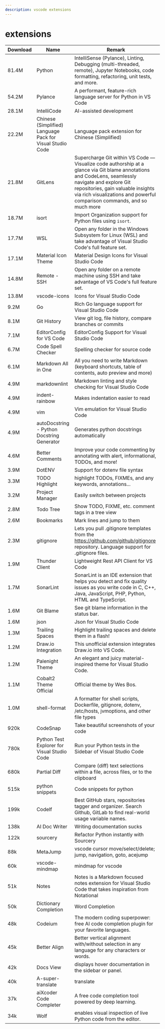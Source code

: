 ```yaml
---
description: vscode extensions
---
```

# extensions

| Download | Name                                                      | Remark                                                                                                                                                                                                                                                              |
| -------- | --------------------------------------------------------- | ------------------------------------------------------------------------------------------------------------------------------------------------------------------------------------------------------------------------------------------------------------------- |
| 81.4M    | Python                                                    | IntelliSense (Pylance), Linting, Debugging (multi-threaded, remote), Jupyter Notebooks, code formatting, refactoring, unit tests, and more.                                                                                                                         |
| 54.2M    | Pylance                                                   | A performant, feature-rich language server for Python in VS Code                                                                                                                                                                                                    |
| 28.1M    | IntelliCode                                               | AI-assisted development                                                                                                                                                                                                                                             |
| 22.2M    | Chinese (Simplified) Language Pack for Visual Studio Code | Language pack extension for Chinese (Simplified)                                                                                                                                                                                                                    |
| 21.8M    | GitLens                                                   | Supercharge Git within VS Code — Visualize code authorship at a glance via Git blame annotations and CodeLens, seamlessly navigate and explore Git repositories, gain valuable insights via rich visualizations and powerful comparison commands, and so much more |
| 18.7M    | isort                                                     | Import Organization support for Python files using `isort`.                                                                                                                                                                                                       |
| 17.7M    | WSL                                                       | Open any folder in the Windows Subsystem for Linux (WSL) and take advantage of Visual Studio Code's full feature set.                                                                                                                                               |
| 17.1M    | Material Icon Theme                                       | Material Design Icons for Visual Studio Code                                                                                                                                                                                                                        |
| 14.8M    | Remote - SSH                                              | Open any folder on a remote machine using SSH and take advantage of VS Code's full feature set.                                                                                                                                                                     |
| 13.8M    | vscode-icons                                              | Icons for Visual Studio Code                                                                                                                                                                                                                                        |
| 9.2M     | Go                                                        | Rich Go language support for Visual Studio Code                                                                                                                                                                                                                     |
| 8.1M     | Git History                                               | View git log, file history, compare branches or commits                                                                                                                                                                                                             |
| 7.1M     | EditorConfig for VS Code                                  | EditorConfig Support for Visual Studio Code                                                                                                                                                                                                                         |
| 6.7M     | Code Spell Checker                                        | Spelling checker for source code                                                                                                                                                                                                                                    |
| 6.1M     | Markdown All in One                                       | All you need to write Markdown (keyboard shortcuts, table of contents, auto preview and more)                                                                                                                                                                       |
| 4.9M     | markdownlint                                              | Markdown linting and style checking for Visual Studio Code                                                                                                                                                                                                          |
| 4.9M     | indent-rainbow                                            | Makes indentation easier to read                                                                                                                                                                                                                                    |
| 4.9M     | vim                                                       | Vim emulation for Visual Studio Code                                                                                                                                                                                                                                |
| 4.9M     | autoDocstring - Python Docstring Generator                | Generates python docstrings automatically                                                                                                                                                                                                                           |
| 4.6M     | Better Comments                                           | Improve your code commenting by annotating with alert, informational, TODOs, and more!                                                                                                                                                                              |
| 3.9M     | DotENV                                                    | Support for dotenv file syntax                                                                                                                                                                                                                                      |
| 3.3M     | TODO Highlight                                            | highlight TODOs, FIXMEs, and any keywords, annotations...                                                                                                                                                                                                           |
| 3.2M     | Project Manager                                           | Easily switch between projects                                                                                                                                                                                                                                      |
| 2.8M     | Todo Tree                                                 | Show TODO, FIXME, etc. comment tags in a tree view                                                                                                                                                                                                                  |
| 2.6M     | Bookmarks                                                 | Mark lines and jump to them                                                                                                                                                                                                                                         |
| 2.3M     | gitignore                                                 | Lets you pull .gitignore templates from the https://github.com/github/gitignore repository. Language support for .gitignore files.                                                                                                                                  |
| 1.9M     | Thunder Client                                            | Lightweight Rest API Client for VS Code                                                                                                                                                                                                                             |
| 1.7M     | SonarLint                                                 | SonarLint is an IDE extension that helps you detect and fix quality issues as you write code in C, C++, Java, JavaScript, PHP, Python, HTML and TypeScript.                                                                                                         |
| 1.6M     | Git Blame                                                 | See git blame information in the status bar.                                                                                                                                                                                                                        |
| 1.6M     | json                                                      | Json for Visual Studio Code                                                                                                                                                                                                                                         |
| 1.3M     | Trailing Spaces                                           | Highlight trailing spaces and delete them in a flash!                                                                                                                                                                                                               |
| 1.2M     | Draw.io Integration                                       | This unofficial extension integrates Draw.io into VS Code.                                                                                                                                                                                                          |
| 1.2M     | Palenight Theme                                           | An elegant and juicy material-inspired theme for Visual Studio Code.                                                                                                                                                                                                |
| 1.1M     | Cobalt2 Theme Official                                    | Official theme by Wes Bos.                                                                                                                                                                                                                                          |
| 1.0M     | shell-format                                              | A formatter for shell scripts, Dockerfile, gitignore, dotenv, /etc/hosts, jvmoptions, and other file types                                                                                                                                                          |
| 920k     | CodeSnap                                                  | Take beautiful screenshots of your code                                                                                                                                                                                                                             |
| 780k     | Python Test Explorer for Visual Studio Code               | Run your Python tests in the Sidebar of Visual Studio Code                                                                                                                                                                                                          |
| 680k     | Partial Diff                                              | Compare (diff) text selections within a file, across files, or to the clipboard                                                                                                                                                                                     |
| 515k     | python snippets                                           | Code snippets for python                                                                                                                                                                                                                                            |
| 199k     | Codelf                                                    | Best GitHub stars, repositories tagger and organizer. Search Github, GitLab to find real-world usage variable names.                                                                                                                                                |
| 138k     | AI Doc Writer                                             | Writing documentation sucks                                                                                                                                                                                                                                         |
| 122k     | sourcery                                                  | Refactor Python instantly with Sourcery                                                                                                                                                                                                                             |
| 88k      | MetaJump                                                  | vscode cursor move/select/delete; jump, navigation, goto, acejump                                                                                                                                                                                                   |
| 60k      | vscode-mindmap                                            | mindmap for vscode                                                                                                                                                                                                                                                  |
| 51k      | Notes                                                     | Notes is a Markdown focused notes extension for Visual Studio Code that takes inspiration from Notational                                                                                                                                                           |
| 50k      | Dictionary Completion                                     | Word Completion                                                                                                                                                                                                                                                     |
| 48k      | Codeium                                                   | The modern coding superpower: free AI code completion plugin for your favorite languages.                                                                                                                                                                           |
| 45k      | Better Align                                              | Better vertical alignment with/without selection in any language for any characters or words.                                                                                                                                                                       |
| 42k      | Docs View                                                 | displays hover documentation in the sidebar or panel.                                                                                                                                                                                                               |
| 40k      | A-super-translate                                         | translate                                                                                                                                                                                                                                                           |
| 37k      | aiXcoder Code Completer                                   | A free code completion tool powered by deep learning.                                                                                                                                                                                                               |
| 34k      | Wolf                                                      | enables visual inspection of live Python code from the editor.                                                                                                                                                                                                      |
